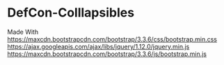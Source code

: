# DefCon-Colllapsibles

Made With
https://maxcdn.bootstrapcdn.com/bootstrap/3.3.6/css/bootstrap.min.css
https://ajax.googleapis.com/ajax/libs/jquery/1.12.0/jquery.min.js
https://maxcdn.bootstrapcdn.com/bootstrap/3.3.6/js/bootstrap.min.js
